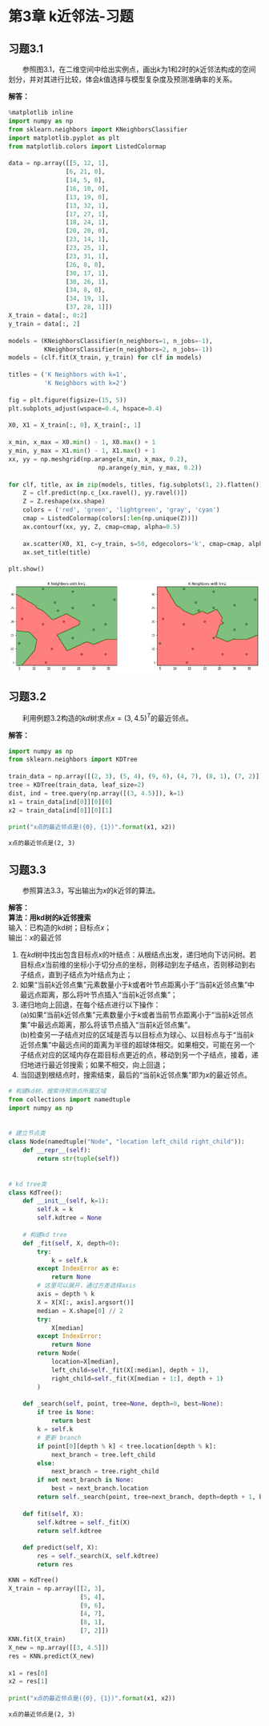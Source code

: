 # 第3章 k近邻法-习题

## 习题3.1
&emsp;&emsp;参照图3.1，在二维空间中给出实例点，画出$k$为1和2时的$k$近邻法构成的空间划分，并对其进行比较，体会$k$值选择与模型复杂度及预测准确率的关系。

**解答：**


```python
%matplotlib inline
import numpy as np
from sklearn.neighbors import KNeighborsClassifier
import matplotlib.pyplot as plt
from matplotlib.colors import ListedColormap 

data = np.array([[5, 12, 1],
                [6, 21, 0],
                [14, 5, 0],
                [16, 10, 0],
                [13, 19, 0],
                [13, 32, 1],
                [17, 27, 1],
                [18, 24, 1],
                [20, 20, 0],
                [23, 14, 1],
                [23, 25, 1],
                [23, 31, 1],
                [26, 8, 0],
                [30, 17, 1],
                [30, 26, 1],
                [34, 8, 0],
                [34, 19, 1],
                [37, 28, 1]])
X_train = data[:, 0:2]
y_train = data[:, 2]

models = (KNeighborsClassifier(n_neighbors=1, n_jobs=-1),
          KNeighborsClassifier(n_neighbors=2, n_jobs=-1))
models = (clf.fit(X_train, y_train) for clf in models)

titles = ('K Neighbors with k=1',
          'K Neighbors with k=2')

fig = plt.figure(figsize=(15, 5))
plt.subplots_adjust(wspace=0.4, hspace=0.4)

X0, X1 = X_train[:, 0], X_train[:, 1]

x_min, x_max = X0.min() - 1, X0.max() + 1
y_min, y_max = X1.min() - 1, X1.max() + 1
xx, yy = np.meshgrid(np.arange(x_min, x_max, 0.2),
                         np.arange(y_min, y_max, 0.2))

for clf, title, ax in zip(models, titles, fig.subplots(1, 2).flatten()):    
    Z = clf.predict(np.c_[xx.ravel(), yy.ravel()])
    Z = Z.reshape(xx.shape) 
    colors = ('red', 'green', 'lightgreen', 'gray', 'cyan')  
    cmap = ListedColormap(colors[:len(np.unique(Z))])  
    ax.contourf(xx, yy, Z, cmap=cmap, alpha=0.5)
    
    ax.scatter(X0, X1, c=y_train, s=50, edgecolors='k', cmap=cmap, alpha=0.5)
    ax.set_title(title)

plt.show()
```


![png](output_1_0.png)


## 习题3.2
&emsp;&emsp;利用例题3.2构造的$kd$树求点$x=(3,4.5)^T$的最近邻点。

**解答：**


```python
import numpy as np
from sklearn.neighbors import KDTree

train_data = np.array([(2, 3), (5, 4), (9, 6), (4, 7), (8, 1), (7, 2)])
tree = KDTree(train_data, leaf_size=2)
dist, ind = tree.query(np.array([(3, 4.5)]), k=1)
x1 = train_data[ind[0]][0][0]
x2 = train_data[ind[0]][0][1]

print("x点的最近邻点是({0}, {1})".format(x1, x2))
```

    x点的最近邻点是(2, 3)
    

## 习题3.3
&emsp;&emsp;参照算法3.3，写出输出为$x$的$k$近邻的算法。

**解答：**  
**算法：用kd树的$k$近邻搜索**  
输入：已构造的kd树；目标点$x$；</br>
输出：$x$的最近邻    
1. 在$kd$树中找出包含目标点$x$的叶结点：从根结点出发，递归地向下访问树。若目标点$x$当前维的坐标小于切分点的坐标，则移动到左子结点，否则移动到右子结点，直到子结点为叶结点为止；  
2. 如果“当前$k$近邻点集”元素数量小于$k$或者叶节点距离小于“当前$k$近邻点集”中最远点距离，那么将叶节点插入“当前k近邻点集”；  
3. 递归地向上回退，在每个结点进行以下操作：  
(a)如果“当前$k$近邻点集”元素数量小于$k$或者当前节点距离小于“当前$k$近邻点集”中最远点距离，那么将该节点插入“当前$k$近邻点集”。  
(b)检查另一子结点对应的区域是否与以目标点为球心、以目标点与于“当前$k$近邻点集”中最远点间的距离为半径的超球体相交。如果相交，可能在另一个子结点对应的区域内存在距目标点更近的点，移动到另一个子结点，接着，递归地进行最近邻搜索；如果不相交，向上回退；
4. 当回退到根结点时，搜索结束，最后的“当前$k$近邻点集”即为$x$的最近邻点。


```python
# 构建kd树，搜索待预测点所属区域
from collections import namedtuple
import numpy as np


# 建立节点类
class Node(namedtuple("Node", "location left_child right_child")):
    def __repr__(self):
        return str(tuple(self))


# kd tree类
class KdTree():
    def __init__(self, k=1):
        self.k = k
        self.kdtree = None

    # 构建kd tree
    def _fit(self, X, depth=0):
        try:
            k = self.k
        except IndexError as e:
            return None
        # 这里可以展开，通过方差选择axis
        axis = depth % k
        X = X[X[:, axis].argsort()]
        median = X.shape[0] // 2
        try:
            X[median]
        except IndexError:
            return None
        return Node(
            location=X[median],
            left_child=self._fit(X[:median], depth + 1),
            right_child=self._fit(X[median + 1:], depth + 1)
        )

    def _search(self, point, tree=None, depth=0, best=None):
        if tree is None:
            return best
        k = self.k
        # 更新 branch
        if point[0][depth % k] < tree.location[depth % k]:
            next_branch = tree.left_child
        else:
            next_branch = tree.right_child
        if not next_branch is None:
            best = next_branch.location
        return self._search(point, tree=next_branch, depth=depth + 1, best=best)

    def fit(self, X):
        self.kdtree = self._fit(X)
        return self.kdtree

    def predict(self, X):
        res = self._search(X, self.kdtree)
        return res 
```


```python
KNN = KdTree()
X_train = np.array([[2, 3],
                    [5, 4],
                    [9, 6],
                    [4, 7],
                    [8, 1],
                    [7, 2]])
KNN.fit(X_train)
X_new = np.array([[3, 4.5]])
res = KNN.predict(X_new)

x1 = res[0]
x2 = res[1]

print("x点的最近邻点是({0}, {1})".format(x1, x2))
```

    x点的最近邻点是(2, 3)
    
